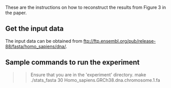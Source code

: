 These are the instructions on how to reconstruct the results from Figure 3 in the paper.

## Get the input data

The input data can be obtained from ftp://ftp.ensembl.org/pub/release-88/fasta/homo_sapiens/dna/.
   
## Sample commands to run the experiment
  >> Ensure that you are in the 'experiment' directory.
  >> make
  >> ./stats_fasta 30 Homo_sapiens.GRCh38.dna.chromosome.1.fa

